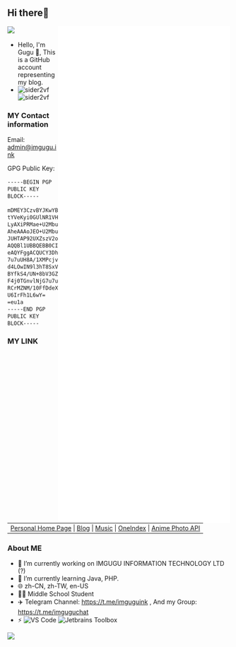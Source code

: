 ## Hi there👋

<a href="https://github.com/sider2vf"><img src="https://avatars.githubusercontent.com/u/116246824?v=4" height=120 /><img align="right" width="390" src="https://github.com/sider2vf/sider2vf/blob/main/github-metrics.svg"></a> 

- Hello, I'm Gugu 👋, This is a GitHub account representing my blog.
- ![sider2vf](https://komarev.com/ghpvc/?username=sider2vf) ![sider2vf](https://visitor-badge.deta.dev/badge?page_id=sider2vf.profile)


### MY Contact information
 
Email: admin@imgugu.ink

GPG Public Key:
```
-----BEGIN PGP PUBLIC KEY BLOCK-----

mDMEY3CzvBYJKwYBBAHaRw8BAQdAw2XJWX/M+AcTW7B6flgOOAr1wFKE3Axj5ZmU
tYVeKyi0GUlNR1VHVSA8YWRtaW5AaW1ndWd1Lmluaz6IkwQTFgoAOxYhBJ9QHuK6
LyAXiPRMae+U2Mbu7u7uBQJjcOH1AhsDBQsJCAcCAiICBhUKCQgLAgQWAgMBAh4H
AheAAAoJEO+U2Mbu7u7ucb8BAJjxsu55urUaQTURG7BeRjJQWQ8bZHc6Qyb/ShRo
JUHTAP92UXZszV2o54e1y7GMA8UDsyXoQ9HQKyeU7LOOogoMAbg4BGNw0+cSCisG
AQQBl1UBBQEBB0CILvnyL0T7Gped8pZEkHqHVJffj6vSNF5dmWkkafo6eAMBCAeI
eAQYFggACQUCY3DhLQIbDAAhCRDvlNjG7u7u7hYhBJ9QHuK6LyAXiPRMae+U2Mbu
7u7uUH8A/1XMPcjvPahroP9ORdE8SAMRNjLOzb4uolKkURfwXFiIAP9+n80SxUFJ
d4LOwIN9l3hT8SxVktKuxNb01qe4H6jlBrgzBGNyK6gWCSsGAQQB2kcPAQEHQAXk
BYfkS4/UN+8bV3GZxNdS4himO3TsAI/6chTOKtZtiHgEGBYKACAWIQSfUB7iui8g
F4j0TGnvlNjG7u7u7gUCY3IrqAIbIAAKCRDvlNjG7u7u7vSwAP9XjfS+4ITaazb/
RCrMZNM/10FfDdeXhk8jBmnWvXWBgwD9H5bjYCBUO720vNhgkEK12DqPwoAuIQ84
U6IrFh1L6wY=
=eu1a
-----END PGP PUBLIC KEY BLOCK-----
```

### MY LINK
<table><tr><td><a href="https://imgugu.ink">Personal Home Page</a> |
<a href="https://blog.imgugu.ink">Blog</a> |
<a href="https://music.imgugu.ink/">Music</a> |
<a href="https://cloud.imgugu.ink/">OneIndex</a> |
<a href="https://moe.imgugu.ink/">Anime Photo API</a></td></tr></table>

### About ME
- 🔭 I’m currently working on IMGUGU INFORMATION TECHNOLOGY LTD (?)
- 🌱 I’m currently learning Java, PHP.
- 🌐 zh-CN, zh-TW, en-US
- 👨‍🎓 Middle School Student
- ✈️ Telegram Channel: https://t.me/imguguink , And my Group: https://t.me/imguguchat
- ⚡ ![VS Code](http://img.shields.io/badge/-VS%20Code-007ACC?style=flat-square&logo=visual-studio-code&logoColor=ffffff) ![Jetbrains Toolbox](https://img.shields.io/badge/Jetbrains-Toolbox-007ACC?style=flat-square&logo=intellij-idea&logoColor=ffffff) 
<img align="left" width="400" src="https://streak-stats.demolab.com?user=sider2vf&hide_border=true">
